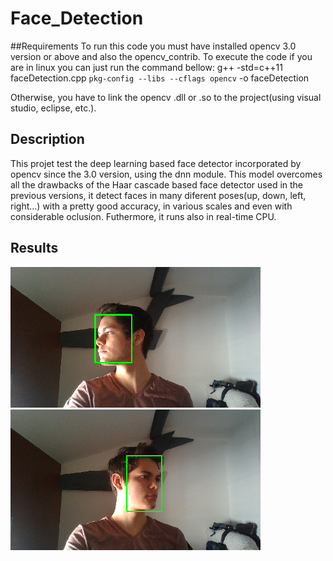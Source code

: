 # Face_Detection
##Requirements
To run this code you must have installed opencv 3.0 version or above and also the opencv_contrib. To execute the code if you are in linux you can just run the command bellow: 
	g++ -std=c++11 faceDetection.cpp `pkg-config --libs --cflags opencv` -o faceDetection

Otherwise, you have to link the opencv .dll or .so to the project(using visual studio, eclipse, etc.).

## Description
This projet test the deep learning based face detector incorporated by opencv since the 3.0 version, using the dnn module. This model overcomes all the drawbacks of the Haar cascade based face detector used in the previous versions, it detect faces in many diferent poses(up, down, left, right...) with a pretty good accuracy, in various scales and even with considerable oclusion. Futhermore, it runs also in real-time CPU.

## Results
![alt text](https://github.com/cfcv/Face_Detection/blob/master/result_photos/result_right.png) ![alt text](https://github.com/cfcv/Face_Detection/blob/master/result_photos/result_left.png)
